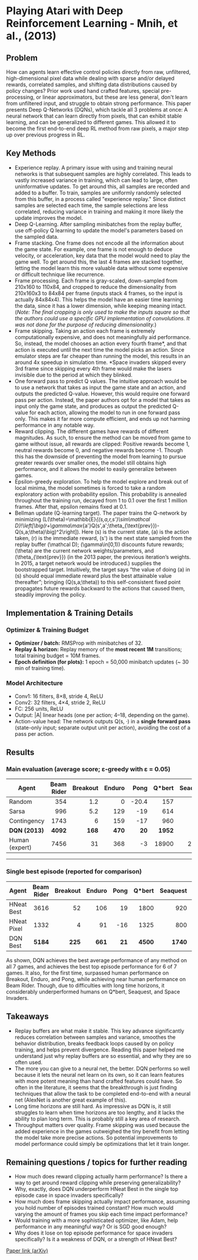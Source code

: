 # Playing Atari with Deep Reinforcement Learning - Mnih, et al., (2013)

## Problem
How can agents learn effective control policies directly from raw, unfiltered, high-dimensional pixel data while dealing with sparse and/or delayed rewards, correlated samples, and shifting data distributions caused by policy changes? Prior work used hand crafted features, special pre-processing, or linear approximators, but these are less general, don't learn from unfiltered input, and struggle to obtain strong performance. This paper presents Deep Q-Networks (DQNs), which tackle all 3 problems at once: A neural network that can learn directly from pixels, that can exhibit stable learning, and can be generalized to different games. This allowed it to become the first end-to-end deep RL method from raw pixels, a major step up over previous progress in RL.

## Key Methods
 - Experience replay. A primary issue with using and training neural networks is that subsequent samples are highly correlated. This leads to vastly increased variance in training, which can lead to large, often uninformative updates. To get around this, all samples are recorded and added to a buffer. To train, samples are uniformly randomly selected from this buffer, in a process called "experience replay." Since distinct samples are selected each time, the sample selections are less correlated, reducing variance in training and making it more likely the update improves the model.
 - Deep Q-Learning. After sampling minibatches from the replay buffer, use off-policy Q learning to update the model's parameters based on the sampled data.
 - Frame stacking. One frame does not encode all the information about the game state. For example, one frame is not enough to deduce velocity, or acceleration, key data that the model would need to play the game well. To get around this, the last 4 frames are stacked together, letting the model learn this more valuable data without some expensive or difficult technique like recurrence.
 - Frame processing. Each frame is gray-scaled, down-sampled from 210x160 to 110x84, and cropped to reduce the dimensionality from 210x160x3 to 84x84 per frame (inputs stack 4 frames, so the input is actually 84x84x4). This helps the model have an easier time learning the data, since it has a lower dimension, while keeping meaning intact. (*Note: The final cropping is only used to make the inputs square so that the authors could use a specific GPU implementation of convolutions. It was not done for the purpose of reducing dimensionality.*)
 - Frame skipping. Taking an action each frame is extremely computationally expensive, and does not meaningfully aid performance. So, instead, the model chooses an action every fourth frame*, and that action is executed until the next time the model picks an action. Since emulator steps are far cheaper than running the model, this results in an around 4x speedup in simulation time.
 *Space invaders skipped every 3rd frame since skipping every 4th frame would make the lasers invisible due to the period at which they blinked.
 - One forward pass to predict Q values. The intuitive approach would be to use a network that takes as input the game state and an action, and outputs the predicted Q-value. However, this would require one forward pass per action. Instead, the paper authors opt for a model that takes as input only the game state, and produces as output the predicted Q-value for each action, allowing the model to run in one forward pass only. This makes it far more compute efficient, and ends up not harming performance in any notable way.
 - Reward clipping. The different games have rewards of different magnitudes. As such, to ensure the method can be moved from game to game without issue, all rewards are clipped: Positive rewards become 1, neutral rewards become 0, and negative rewards become -1. Though this has the downside of preventing the model from learning to pursue greater rewards over smaller ones, the model still obtains high performance, and it allows the model to easily generalize between games.
 - Epsilon-greedy exploration. To help the model explore and break out of local minima, the model sometimes is forced to take a random exploratory action with probability epsilon. This probability is annealed throughout the training run, decayed from 1 to 0.1 over the first 1 million frames. After that, epsilon remains fixed at 0.1.
 - Bellman update (Q-learning target). The paper trains the Q-network by minimizing \(L(\theta)=\mathbb{E}_{(s,a,r,s')\sim\mathcal D}\!\left[\big(r+\gamma\max_{a'}Q(s',a';\theta_{\text{prev}})-Q(s,a;\theta)\big)^2\right]\). Here \(s\) is the current state, \(a\) is the action taken, \(r\) is the immediate reward, \(s'\) is the next state sampled from the replay buffer \(\mathcal D\); \(\gamma\in[0,1)\) discounts future rewards; \(\theta\) are the current network weights/parameters, and \(\theta_{\text{prev}}\) (in the 2013 paper, the previous iteration’s weights. In 2015, a target network would be introduced.) supplies the bootstrapped target. Intuitively, the target says “the value of doing \(a\) in \(s\) should equal immediate reward plus the best attainable value thereafter”; bringing \(Q(s,a;\theta)\) to this self-consistent fixed point propagates future rewards backward to the actions that caused them, steadily improving the policy.

## Implementation & Training Details

### Optimizer & Training Budget

 - **Optimizer / batch:** RMSProp with minibatches of 32.
 - **Replay & horizon:** Replay memory of the **most recent 1M** transitions; total training budget = 10M frames.
 - **Epoch definition (for plots):** 1 epoch = 50,000 minibatch updates (~ 30 min of training time).

### Model Architecture
 - Conv1: 16 filters, 8×8, stride 4, ReLU
 - Conv2: 32 filters, 4×4, stride 2, ReLU
 - FC: 256 units, ReLU
 - Output: |A| linear heads (one per action; 4–18, depending on the game).
 - Action-value head: The network outputs Q(s, ·) in a **single forward pass** (state-only input; separate output unit per action), avoiding the cost of a pass per action.

## Results
### Main evaluation (average score; ε-greedy with ε = 0.05)

| Agent              | Beam Rider | Breakout | Enduro | Pong  | Q*bert | Seaquest | Space Invaders |
|--------------------|-----------:|---------:|-------:|------:|-------:|---------:|---------------:|
| Random             |        354 |      1.2 |      0 | -20.4 |    157 |     110  |            179 |
| Sarsa              |        996 |      5.2 |    129 |  -19  |    614 |     665  |            271 |
| Contingency        |       1743 |      6   |    159 |  -17  |    960 |     723  |            268 |
| **DQN (2013)**     |   **4092** |  **168** | **470** |**20**|**1952**| **1705** |        **581** |
| Human (expert)     |       7456 |     31   |    368 |   -3  |  18900 |   28010  |          3690  |

---

### Single best episode (reported for comparison)

| Agent        | Beam Rider | Breakout | Enduro | Pong | Q*bert | Seaquest | Space Invaders |
|--------------|-----------:|---------:|-------:|-----:|-------:|---------:|---------------:|
| HNeat Best   |       3616 |      52  |    106 |  19  |   1800 |     920  |        **1720**|
| HNeat Pixel  |       1332 |       4  |     91 | -16  |   1325 |     800  |           1145 |
| DQN Best     |   **5184** |   **225**| **661**|**21**|**4500**|  **1740**|           1075 |

As shown, DQN achieves the best average performance of any method on all 7 games, and achieves the best top episode performance for 6 of 7 games. It also, for the first time, surpassed human performance on Breakout, Enduro, and Pong, while achieving near human performance on Beam Rider. Though, due to difficulties with long time horizons, it considerably underperformed humans on Q*bert, Seaquest, and Space Invaders.

## Takeaways
 - Replay buffers are what make it stable. This key advance significantly reduces correlation between samples and variance, smoothes the behavior distribution, breaks feedback loops caused by on policy training, and helps prevent divergence. Reading this paper helped me understand just why replay buffers are so essential, and why they are so often used.
 - The more you can give to a neural net, the better. DQN performs so well because it lets the neural net learn on its own, so it can learn features with more potent meaning than hand crafted features could have. So often in the literature, it seems that the breakthrough is just finding techniques that allow the task to be completed end-to-end with a neural net (AlexNet is another great example of this).
 - Long time horizons are still hard. As impressive as DQN is, it still struggles to learn when time horizons are too lengthy, and it lacks the ability to plan long term. This is probably still a key area of research.
 - Throughput matters over quality. Frame skipping was used because the added experience in the games outweighed the tiny benefit from letting the model take more precise actions. So potential improvements to model performance could simply be optimizations that let it train longer.

## Remaining questions / topics for further reading
 - How much does reward clipping actually harm performance? Is there a way to get around reward clipping while preserving generalizability?
 - Why, exactly, does DQN underperform HNeat Best in the single top episode case in space invaders specifically?
 - How much does frame skipping actually impact performance, assuming you hold number of episodes trained constant? How much would varying the amount of frames you skip each time impact performance?
 - Would training with a more sophisticated optimizer, like Adam, help performance in any meaningful way? Or is SGD good enough?
 - Why does it lose on top episode performance for space invaders specifically? Is it a weakness of DQN, or a strength of HNeat Best?

[Paper link (arXiv)](https://arxiv.org/abs/1312.5602)